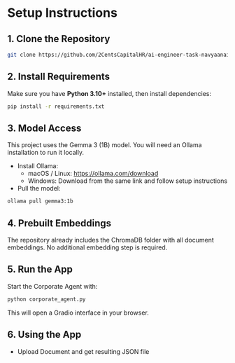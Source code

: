 # Setup Instructions

## 1. Clone the Repository

```bash
git clone https://github.com/2CentsCapitalHR/ai-engineer-task-navyaanair
```

## 2. Install Requirements

Make sure you have **Python 3.10+** installed, then install dependencies:

```bash
pip install -r requirements.txt
```

## 3. Model Access

This project uses the Gemma 3 (1B) model.
You will need an Ollama installation to run it locally.

* Install Ollama:
  * macOS / Linux: https://ollama.com/download
  * Windows: Download from the same link and follow setup instructions
* Pull the model:

```bash
ollama pull gemma3:1b
```

## 4. Prebuilt Embeddings

The repository already includes the ChromaDB folder with all document embeddings.
No additional embedding step is required.

## 5. Run the App

Start the Corporate Agent with:

```bash
python corporate_agent.py
```

This will open a Gradio interface in your browser.

## 6. Using the App

* Upload Document and get resulting JSON file
